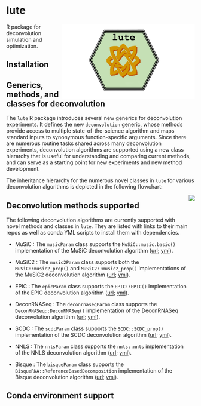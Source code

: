 # lute

[<img style="float: right;" src = "inst/png/lute_hexsticker_basic1.png" height="200"/>](https://github.com/metamaden/lute)

R package for deconvolution simulation and optimization.

## Installation

## Generics, methods, and classes for deconvolution

The `lute` R package introduces several new generics for deconvolution experiments. It defines the new 
`deconvolution` generic, whose methods provide access to multiple state-of-the-science algorithm and maps 
standard inputs to synonymous function-specific arguments. Since there are numerous routine tasks shared across many deconvolution experiments, deconvolution algorithms are supported using a new class hierarchy that is useful
for understanding and comparing current methods, and can serve as a starting point for new experiments and
new method development.

The inheritance hierarchy for the numerous novel classes in `lute` for various deconvolution algorithms is depicted in the following flowchart:

[<img style="float: right;" src = "inst/png/deconvolution_classes_flowchart.jpeg" height="500"/>](https://github.com/metamaden/lute)

## Deconvolution methods supported

The following deconvolution algorithms are currently supported with novel methods and classes in `lute`. They are listed with links to their main repos as well as conda YML scripts to install them with dependencies.

* MuSiC : The `musicParam` class supports the `MuSiC::music.basic()` implementation of the MuSiC deconvolution algorithm ([url](https://github.com/xuranw/MuSiC); [yml](https://github.com/metamaden/lute/blob/main/inst/yml/music.yml)).

* MuSiC2 : The `music2Param` class supports both the `MuSiC::music2_prop()` and `MuSiC2::music2_prop()` implementations of the MuSiC2 deconvolution algorithm ([url](https://github.com/Jiaxin-Fan/MuSiC2); [yml]()).

* EPIC : The `epicParam` class supports the `EPIC::EPIC()` implementation of the EPIC deconvolution algorithm ([url](https://github.com/GfellerLab/EPIC); [yml](https://github.com/metamaden/lute/blob/main/inst/yml/epic.yml)).

* DeconRNASeq : The `deconrnaseqParam` class supports the `DeconRNASeq::DeconRNASeq()` implementation of the DeconRNASeq deconvolution algorithm ([url](https://bioconductor.org/packages/release/bioc/html/DeconRNASeq.html); [yml](https://github.com/metamaden/lute/blob/main/inst/yml/deconrnaseq.yml)).

* SCDC : The `scdcParam` class supports the `SCDC::SCDC_prop()` implementation of the SCDC deconvolution algorithm ([url](https://github.com/meichendong/SCDC); [yml](https://github.com/metamaden/lute/blob/main/inst/yml/scdc.yml)).

* NNLS : The `nnlsParam` class supports the `nnls::nnls` implementation of the NNLS deconvolution algorithm ([url](https://cran.r-project.org/web/packages/nnls/index.html); [yml]()).

* Bisque : The `bisqueParam` class supports the `BisqueRNA::ReferenceBasedDecomposition` implementation of the Bisque deconvolution algorithm ([url](https://github.com/cozygene/bisque); [yml](https://github.com/metamaden/lute/blob/main/inst/yml/bisque.yml)).

## Conda environment support